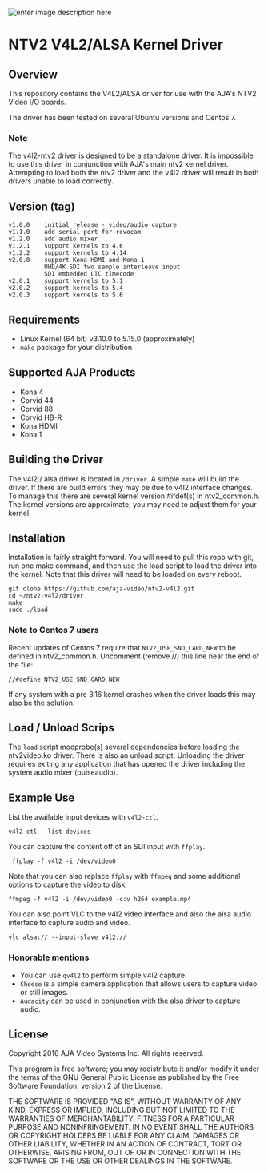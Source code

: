 ![enter image description here](https://www.aja.com/media/images/press/aja/AJA_Logo_small.png)
# NTV2 V4L2/ALSA Kernel Driver

## Overview
This repository contains the V4L2/ALSA driver for use with the AJA's NTV2 Video I/O boards.

The driver has been tested on several Ubuntu versions and Centos 7. 
### Note
The v4l2-ntv2 driver is designed to be a standalone driver. It is impossible to use this driver in conjunction with AJA's main ntv2 kernel driver. Attempting to load both the ntv2 driver and the v4l2 driver will result in both drivers unable to load correctly.
## Version (tag)

    v1.0.0    initial release - video/audio capture
    v1.1.0    add serial port for rovocam
    v1.2.0    add audio mixer
    v1.2.1    support kernels to 4.6
    v1.2.2    support kernels to 4.14
    v2.0.0    support Kona HDMI and Kona 1
              UHD/4K SDI two sample interleave input
              SDI embedded LTC timecode
    v2.0.1    support kernels to 5.1
    v2.0.2    support kernels to 5.4
    v2.0.3    support kernels to 5.6
	
## Requirements
 - Linux Kernel (64 bit)  v3.10.0 to 5.15.0 (approximately)
 - `make` package for your distribution
## Supported AJA Products
- Kona 4
- Corvid 44
- Corvid 88
- Corvid HB-R
- Kona HDMI
- Kona 1
## Building the Driver
The v4l2 / alsa driver is located in `/driver`.  A simple `make` will build
the driver.  If there are build errors they may be due to v4l2 interface
changes.  To manage this there are several kernel version #ifdef(s)
in ntv2_common.h.  The kernel versions are approximate; you may need
to adjust them for your kernel.
## Installation
Installation is fairly straight forward. You will need to pull this repo with git, run one make command, and then use the load script to load the driver into the kernel. Note that this driver will need to be loaded on every reboot. 

	git clone https://github.com/aja-video/ntv2-v4l2.git
	cd ~/ntv2-v4l2/driver
	make
	sudo ./load


### Note to Centos 7 users
Recent updates of Centos 7 require that `NTV2_USE_SND_CARD_NEW` to be defined in
ntv2_common.h.  Uncomment (remove //) this line near the end of the file:

    //#define NTV2_USE_SND_CARD_NEW

If any system with a pre 3.16 kernel crashes when the driver loads this may also be the solution.

## Load / Unload Scrips
The `load` script modprobe(s) several dependencies before loading the ntv2video.ko driver.  There is also an unload script. Unloading the driver requires exiting any application that has opened the driver including the system audio mixer (pulseaudio).

## Example Use
List the available input devices with `v4l2-ctl`.

    v4l2-ctl --list-devices

You can capture the content off of an SDI input with `ffplay`.

     ffplay -f v4l2 -i /dev/video0 
Note that you can also replace `ffplay` with `ffmpeg` and some additional options to capture the video to disk.

    ffmpeg -f v4l2 -i /dev/video0 -c:v h264 example.mp4

You can also point VLC to the v4l2 video interface and also the alsa audio interface to capture audio and video.

    vlc alsa:// --input-slave v4l2://

### Honorable mentions 
 - You can use `qv4l2` to perform simple v4l2 capture. 
 - `Cheese` is a simple camera application that allows users to capture video or still images. 
 - `Audacity` can be used in conjunction with the alsa driver to capture audio.

   

## License

Copyright 2016 AJA Video Systems Inc. All rights reserved.

This program is free software; you may redistribute it and/or modify
it under the terms of the GNU General Public License as published by
the Free Software Foundation; version 2 of the License.

THE SOFTWARE IS PROVIDED "AS IS", WITHOUT WARRANTY OF ANY KIND,
EXPRESS OR IMPLIED, INCLUDING BUT NOT LIMITED TO THE WARRANTIES OF
MERCHANTABILITY, FITNESS FOR A PARTICULAR PURPOSE AND
NONINFRINGEMENT. IN NO EVENT SHALL THE AUTHORS OR COPYRIGHT HOLDERS
BE LIABLE FOR ANY CLAIM, DAMAGES OR OTHER LIABILITY, WHETHER IN AN
ACTION OF CONTRACT, TORT OR OTHERWISE, ARISING FROM, OUT OF OR IN
CONNECTION WITH THE SOFTWARE OR THE USE OR OTHER DEALINGS IN THE
SOFTWARE.

